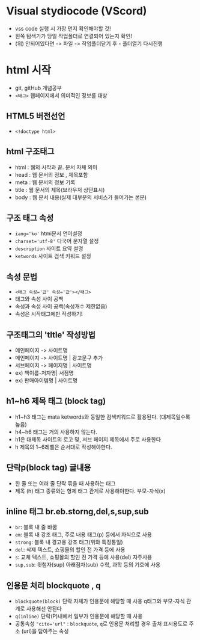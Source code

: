 # Visual stydiocode (VScord)
* vss code 실행 시 가장 먼저 확인해야할 것!
* 왼쪽 탐색기가 당일 작업폴더로 연결되어 있는지 확인!
* (위) 안되어있다면 -> 파일 -> 작업폴더닫기 후 - 폴더열기 다시진행
# html 시작
* git, gitHub 개념공부
* `<태그>` 웹페이지에서 의미적인 정보를 대상
## HTML5 버전선언
* `<!doctype html>`
## html 구조태그
* html : 웹의 시작과 끝. 문서 자체 의미
* head : 웹 문서의 정보 , 제목포함
* meta : 웹 문서의 정보 기록
* title : 웹 문서의 제목(브라우저 상단표시)
* body : 웹 문서 내용(실제 대부분의 서비스가 들어가는 본문)
## 구조 태그 속성
* `iang='ko'` htmi문서 언어설정
* `charset='utf-8'` 다국어 문자열 설정
* `description` 사이트 요약 설명
* `ketwords` 사이트 검색 키워드 설정
## 속성 문법
* `<태그 속성='값' 속성='값'></태그>`
* 태그와 속성 사이 공백
* 속성과 속성 사이 공백(속성개수 제한없음)
* 속성은 시작태그에만 작성하기!
## 구조태그의  'tltle' 작성방법
* 메인페이지 -> 사이트명 
* 메인페이지 -> 사이트명 | 광고문구 추가 
* 서브페이지 -> 페이지명 | 사이트명
* ex) 책이름-저자명| 서점명 
* ex) 판매아이템명 | 사이트명
## h1~h6 제목 태그 (block tag)
* h1~h3 태그는 mata ketwords와 동일한 검색키워드로 활용된다. (대제목일수록 높음)
* h4~h6 태그는 거의 사용하지 않는다.
* h1은 대제목 사이트의 로고 및, 서브 페이지 제목에서 주로 사용한다
* h 제목의 1~6레벨은 순서대로 작성해야한다.
## 단락p(block tag) 글내용
* 한 줄 또는 여러 줄 단락 묶을 때 사용하는 태그
* 제목 (h) 태그 종류와는 형제 태그 관게로 사용해야한다. 부모-자식(x)
## inline 태그 br.eb.storng,del,s,sup,sub
* `br`: 블록 내 줄 바꿈
* `em`: 블록 내 강조 태그, 주로 내용 태그(p) 등에서 자식으로 사용
* `strong`: 블록 내 경고용 강조 태그(위와 특징통일)
* `del`: 삭제 텍스트, 쇼핑몰의 할인 전 가격 등에 사용
* `s`: 교체 텍스트, 쇼핑몰의 할인 전 가격 등에 사용(del) 자주사용
* `sup,sub`: 윗첨자(sup) 아래점차(sub) 수학, 과학 등의 기호에 사용
## 인용문 처리 blockquote , q
* `blockquote(block)` 단락 자체가 인용문에 해당할 때 사용 q태그와 부모-자식 관계로 사용해선 안된다
* `q(inline)` 단락(P)내에서 일부가 인용문에 해당할 때 사용
* 공통속성 `"cite='url"` : `blockquote`, `q`로 인용문 처리할 경우 출처 표시용도로 주소 (url)을 담아주는 속성 